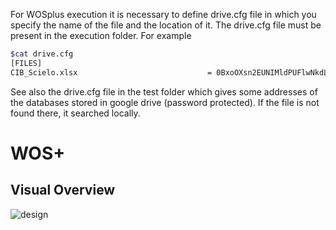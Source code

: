 For WOSplus execution it is necessary to define drive.cfg file in which you specify the name of the file and the location of it. The drive.cfg file must be present in the execution folder. For example
``` bash
$cat drive.cfg
[FILES]
CIB_Scielo.xlsx                             = 0BxoOXsn2EUNIMldPUFlwNkdLOTQ
```
See also the drive.cfg file in the test folder which gives some addresses of the databases stored in google drive (password protected). If the file is not found there, it searched locally.


<!-- mv diagram to http://interactive.blockdiag.com and links as in https://github.com/jupyter/docker-stacks -->
# WOS+
## Visual Overview
![design](./internal/inherit-diagram.svg)
